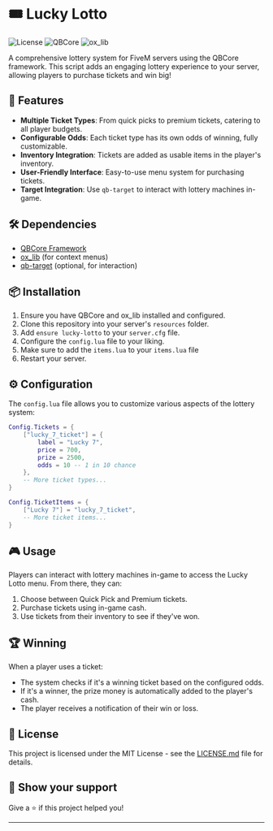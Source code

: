 # 🎟️ Lucky Lotto

![License](https://img.shields.io/badge/license-MIT-blue.svg)
![QBCore](https://img.shields.io/badge/qbcore-framework-green.svg)
![ox_lib](https://img.shields.io/badge/ox__lib-context_menu-orange.svg)

A comprehensive lottery system for FiveM servers using the QBCore framework. This script adds an engaging lottery experience to your server, allowing players to purchase tickets and win big!

## 🌟 Features

- **Multiple Ticket Types**: From quick picks to premium tickets, catering to all player budgets.
- **Configurable Odds**: Each ticket type has its own odds of winning, fully customizable.
- **Inventory Integration**: Tickets are added as usable items in the player's inventory.
- **User-Friendly Interface**: Easy-to-use menu system for purchasing tickets.
- **Target Integration**: Use `qb-target` to interact with lottery machines in-game.

## 🛠️ Dependencies

- [QBCore Framework](https://github.com/qbcore-framework)
- [ox_lib](https://github.com/overextended/ox_lib) (for context menus)
- [qb-target](https://github.com/BerkieBb/qb-target) (optional, for interaction)

## 📦 Installation

1. Ensure you have QBCore and ox_lib installed and configured.
2. Clone this repository into your server's `resources` folder.
3. Add `ensure lucky-lotto` to your `server.cfg` file.
4. Configure the `config.lua` file to your liking.
5. Make sure to add the `items.lua` to your `items.lua` file
6. Restart your server.

## ⚙️ Configuration

The `config.lua` file allows you to customize various aspects of the lottery system:

```lua
Config.Tickets = {
    ["lucky_7_ticket"] = {
        label = "Lucky 7",
        price = 700,
        prize = 2500,
        odds = 10 -- 1 in 10 chance
    },
    -- More ticket types...
}

Config.TicketItems = {
    ["Lucky 7"] = "lucky_7_ticket",
    -- More ticket items...
}
```

## 🎮 Usage

Players can interact with lottery machines in-game to access the Lucky Lotto menu. From there, they can:

1. Choose between Quick Pick and Premium tickets.
2. Purchase tickets using in-game cash.
3. Use tickets from their inventory to see if they've won.

## 🏆 Winning

When a player uses a ticket:

- The system checks if it's a winning ticket based on the configured odds.
- If it's a winner, the prize money is automatically added to the player's cash.
- The player receives a notification of their win or loss.

## 📝 License

This project is licensed under the MIT License - see the [LICENSE.md](LICENSE.md) file for details.

## 👏 Show your support

Give a ⭐️ if this project helped you!

---
